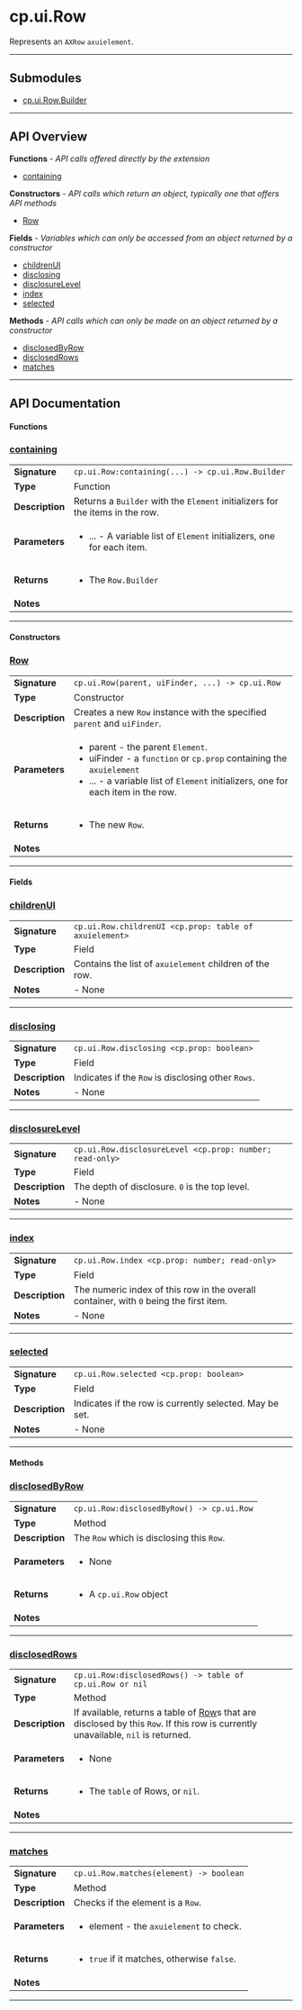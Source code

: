 # cp.ui.Row

Represents an `AXRow` `axuielement`.

---

## Submodules
 * [cp.ui.Row.Builder](cp.ui.Row.Builder.md)

---

## API Overview
**Functions** - _API calls offered directly by the extension_
 * [containing](#containing)

**Constructors** - _API calls which return an object, typically one that offers API methods_
 * [Row](#row)

**Fields** - _Variables which can only be accessed from an object returned by a constructor_
 * [childrenUI](#childrenui)
 * [disclosing](#disclosing)
 * [disclosureLevel](#disclosurelevel)
 * [index](#index)
 * [selected](#selected)

**Methods** - _API calls which can only be made on an object returned by a constructor_
 * [disclosedByRow](#disclosedbyrow)
 * [disclosedRows](#disclosedrows)
 * [matches](#matches)


---

## API Documentation

#### Functions


### [containing](#containing)

|                                             |                                                                                     |
| --------------------------------------------|-------------------------------------------------------------------------------------|
| **Signature**                               | `cp.ui.Row:containing(...) -> cp.ui.Row.Builder`                                                                    |
| **Type**                                    | Function                                                                     |
| **Description**                             | Returns a `Builder` with the `Element` initializers for the items in the row.                                                                     |
| **Parameters**                              | <ul><li>... - A variable list of `Element` initializers, one for each item.</li></ul> |
| **Returns**                                 | <ul><li>The `Row.Builder`</li></ul>          |
| **Notes**                                   | <ul></ul> |

---

#### Constructors


### [Row](#row)

|                                             |                                                                                     |
| --------------------------------------------|-------------------------------------------------------------------------------------|
| **Signature**                               | `cp.ui.Row(parent, uiFinder, ...) -> cp.ui.Row`                                                                    |
| **Type**                                    | Constructor                                                                     |
| **Description**                             | Creates a new `Row` instance with the specified `parent` and `uiFinder`.                                                                     |
| **Parameters**                              | <ul><li>parent - the parent `Element`.</li><li>uiFinder - a `function` or `cp.prop` containing the `axuielement`</li><li>... - a variable list of `Element` initializers, one for each item in the row.</li></ul> |
| **Returns**                                 | <ul><li>The new `Row`.</li></ul>          |
| **Notes**                                   | <ul></ul> |

---

#### Fields


### [childrenUI](#childrenui)

|                                             |                                                                                     |
| --------------------------------------------|-------------------------------------------------------------------------------------|
| **Signature**                               | `cp.ui.Row.childrenUI <cp.prop: table of axuielement>`                                                                    |
| **Type**                                    | Field                                                                     |
| **Description**                             | Contains the list of `axuielement` children of the row.                                                                     |
| **Notes**                                   | - None |

---


### [disclosing](#disclosing)

|                                             |                                                                                     |
| --------------------------------------------|-------------------------------------------------------------------------------------|
| **Signature**                               | `cp.ui.Row.disclosing <cp.prop: boolean>`                                                                    |
| **Type**                                    | Field                                                                     |
| **Description**                             | Indicates if the `Row` is disclosing other `Rows`.                                                                     |
| **Notes**                                   | - None |

---


### [disclosureLevel](#disclosurelevel)

|                                             |                                                                                     |
| --------------------------------------------|-------------------------------------------------------------------------------------|
| **Signature**                               | `cp.ui.Row.disclosureLevel <cp.prop: number; read-only>`                                                                    |
| **Type**                                    | Field                                                                     |
| **Description**                             | The depth of disclosure. `0` is the top level.                                                                     |
| **Notes**                                   | - None |

---


### [index](#index)

|                                             |                                                                                     |
| --------------------------------------------|-------------------------------------------------------------------------------------|
| **Signature**                               | `cp.ui.Row.index <cp.prop: number; read-only>`                                                                    |
| **Type**                                    | Field                                                                     |
| **Description**                             | The numeric index of this row in the overall container, with `0` being the first item.                                                                     |
| **Notes**                                   | - None |

---


### [selected](#selected)

|                                             |                                                                                     |
| --------------------------------------------|-------------------------------------------------------------------------------------|
| **Signature**                               | `cp.ui.Row.selected <cp.prop: boolean>`                                                                    |
| **Type**                                    | Field                                                                     |
| **Description**                             | Indicates if the row is currently selected. May be set.                                                                     |
| **Notes**                                   | - None |

---

#### Methods


### [disclosedByRow](#disclosedbyrow)

|                                             |                                                                                     |
| --------------------------------------------|-------------------------------------------------------------------------------------|
| **Signature**                               | `cp.ui.Row:disclosedByRow() -> cp.ui.Row`                                                                    |
| **Type**                                    | Method                                                                     |
| **Description**                             | The `Row` which is disclosing this `Row`.                                                                     |
| **Parameters**                              | <ul><li>None</li></ul> |
| **Returns**                                 | <ul><li>A `cp.ui.Row` object</li></ul>          |
| **Notes**                                   | <ul></ul> |

---


### [disclosedRows](#disclosedrows)

|                                             |                                                                                     |
| --------------------------------------------|-------------------------------------------------------------------------------------|
| **Signature**                               | `cp.ui.Row:disclosedRows() -> table of cp.ui.Row or nil`                                                                    |
| **Type**                                    | Method                                                                     |
| **Description**                             | If available, returns a table of [Row](cp.ui.Row.md)s that are disclosed by this `Row`. If this row is currently unavailable, `nil` is returned.                                                                     |
| **Parameters**                              | <ul><li>None</li></ul> |
| **Returns**                                 | <ul><li>The `table` of Rows, or `nil`.</li></ul>          |
| **Notes**                                   | <ul></ul> |

---


### [matches](#matches)

|                                             |                                                                                     |
| --------------------------------------------|-------------------------------------------------------------------------------------|
| **Signature**                               | `cp.ui.Row.matches(element) -> boolean`                                                                    |
| **Type**                                    | Method                                                                     |
| **Description**                             | Checks if the element is a `Row`.                                                                     |
| **Parameters**                              | <ul><li>element - the `axuielement` to check.</li></ul> |
| **Returns**                                 | <ul><li>`true` if it matches, otherwise `false`.</li></ul>          |
| **Notes**                                   | <ul></ul> |

---

